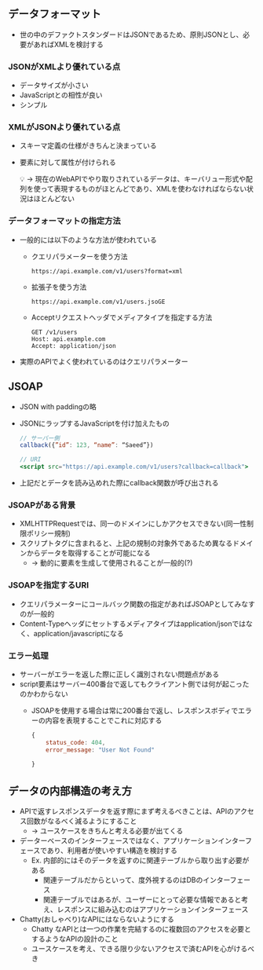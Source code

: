 ## データフォーマット

- 世の中のデファクトスタンダードはJSONであるため、原則JSONとし、必要があればXMLを検討する

### JSONがXMLより優れている点

- データサイズが小さい
- JavaScriptとの相性が良い
- シンプル

### XMLがJSONより優れている点

- スキーマ定義の仕様がきちんと決まっている
- 要素に対して属性が付けられる
    
    <aside>
    💡 → 現在のWebAPIでやり取りされているデータは、キーバリュー形式や配列を使って表現するものがほとんどであり、XMLを使わなければならない状況はほとんどない
    
    </aside>
    

### データフォーマットの指定方法

- 一般的には以下のような方法が使われている
    - クエリパラメーターを使う方法
        
        ```
        https://api.example.com/v1/users?format=xml
        ```
        
    - 拡張子を使う方法
        
        ```
        https://api.example.com/v1/users.jsoGE
        ```
        
    - Acceptリクエストヘッダでメディアタイプを指定する方法
        
        ```
        GET /v1/users
        Host: api.example.com
        Accept: application/json
        ```
        
- 実際のAPIでよく使われているのはクエリパラメーター

## JSOAP

- JSON with paddingの略
- JSONにラップするJavaScriptを付け加えたもの
    
    ```jsx
    // サーバー側
    callback({”id”: 123, “name”: “Saeed”})
    
    // URI
    <script src="https://api.example.com/v1/users?callback=callback">
    ```
    
- 上記だとデータを読み込めれた際にcallback関数が呼び出される

### JSOAPがある背景

- XMLHTTPRequestでは、同一のドメインにしかアクセスできない(同一性制限ポリシー規制)
- スクリプトタグに含まれると、上記の規制の対象外であるため異なるドメインからデータを取得することが可能になる
    - → 動的に要素を生成して使用されることが一般的(?)

### JSOAPを指定するURI

- クエリパラメーターにコールバック関数の指定があればJSOAPとしてみなすのが一般的
- Content-Typeヘッダにセットするメディアタイプはapplication/jsonではなく、application/javascriptになる

### エラー処理

- サーバーがエラーを返した際に正しく識別されない問題点がある
- script要素はサーバー400番台で返してもクライアント側では何が起こったのかわからない
    - JSOAPを使用する場合は常に200番台で返し、レスポンスボディでエラーの内容を表現することでこれに対応する
        
        ```jsx
        {
        	status_code: 404,
        	error_message: "User Not Found"
        	
        }
        ```
        

## データの内部構造の考え方

- APIで返すレスポンスデータを返す際にまず考えるべきことは、APIのアクセス回数がなるべく減るようにすること
    - → ユースケースをきちんと考える必要が出てくる
- データーベースのインターフェースではなく、アプリケーションインターフェースであり、利用者が使いやすい構造を検討する
    - Ex. 内部的にはそのデータを返すのに関連テーブルから取り出す必要がある
        - 関連テーブルだからといって、度外視するのはDBのインターフェース
        - 関連テーブルではあるが、ユーザーにとって必要な情報であると考え、レスポンスに組み込むのはアプリケーションインターフェース
- Chatty(おしゃべり)なAPIにはならないようにする
    - Chatty なAPIとは一つの作業を完結するのに複数回のアクセスを必要とするようなAPIの設計のこと
    - ユースケースを考え、できる限り少ないアクセスで済むAPIを心がけるべき